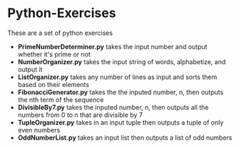 # Python-Exercises
These are a set of python exercises

- **PrimeNumberDeterminer.py** takes the input number and output whether it's prime or not
- **NumberOrganizer.py** takes the input string of words, alphabetize, and output it
- **ListOrganizer.py** takes any number of lines as input and sorts them based on their elements
- **FibonacciGenerator.py** takes the the inputed number, n, then outputs the nth term of the sequence
- **DivisibleBy7.py** takes the inputed number, n, then outputs all the numbers from 0 to n that are divisible by 7
- **TupleOrganizer.py** takes in an input tuple then outputs a tuple of only even numbers
- **OddNumberList.py** takes an input list then outputs a list of odd numbers
